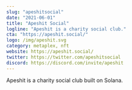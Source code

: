 ```yaml
---
slug: "apeshitsocial"
date: "2021-06-01"
title: "Apeshit Social"
logline: "Apeshit is a charity social club."
cta: "https://apeshit.social/"
logo: /img/apeshit.svg
category: metaplex, nft
website: https://apeshit.social/
twitter: https://twitter.com/apeshitsocial
discord: https://discord.com/invite/apeshit
---
```

Apeshit is a charity social club built on Solana.